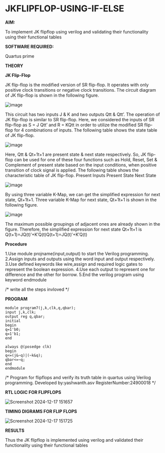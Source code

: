 # JKFLIPFLOP-USING-IF-ELSE

**AIM:** 

To implement  JK flipflop using verilog and validating their functionality using their functional tables

**SOFTWARE REQUIRED:**

Quartus prime

**THEORY**

**JK Flip-Flop**

JK flip-flop is the modified version of SR flip-flop. It operates with only positive clock transitions or negative clock transitions. The circuit diagram of JK flip-flop is shown in the following figure.

![image](https://github.com/naavaneetha/JKFLIPFLOP-USING-IF-ELSE/assets/154305477/a649c30b-232b-4558-b188-fd6c09845180)


This circuit has two inputs J & K and two outputs Qtt & Qtt’. The operation of JK flip-flop is similar to SR flip-flop. Here, we considered the inputs of SR flip-flop as S = J Qtt’ and R = KQtt in order to utilize the modified SR flip-flop for 4 combinations of inputs. The following table shows the state table of JK flip-flop.

![image](https://github.com/naavaneetha/JKFLIPFLOP-USING-IF-ELSE/assets/154305477/c4360742-e8a8-4937-b089-c46c0433f9a3)

 
Here, Qtt & Qt+1t+1 are present state & next state respectively. So, JK flip-flop can be used for one of these four functions such as Hold, Reset, Set & Complement of present state based on the input conditions, when positive transition of clock signal is applied. The following table shows the characteristic table of JK flip-flop. Present Inputs Present State Next State
 
![image](https://github.com/naavaneetha/JKFLIPFLOP-USING-IF-ELSE/assets/154305477/6c275261-a6d5-4c37-a3a7-1e88ca11c4cd)

By using three variable K-Map, we can get the simplified expression for next state, Qt+1t+1. Three variable K-Map for next state, Qt+1t+1 is shown in the following figure.
 
![image](https://github.com/naavaneetha/JKFLIPFLOP-USING-IF-ELSE/assets/154305477/5174f41b-0ce0-4329-a372-6d1943ea6673)

The maximum possible groupings of adjacent ones are already shown in the figure. Therefore, the simplified expression for next state Qt+1t+1 is Q(t+1)=JQ(t)′+K′Q(t)Q(t+1)=JQ(t)′+K′Q(t)

**Procedure**

1.Use module projname(input,output) to start the Verilog programming. 2.Assign inputs and outputs using the word input and output respectively. 3.Use defined keywords like wire,assign and required logic gates to represent the boolean expression. 4.Use each output to represent one for difference and the other for borrow. 5.End the verilog program using keyword endmodule

/* write all the steps invloved */

**PROGRAM**

    module program7(j,k,clk,q,qbar);
    input j,k,clk;
    output reg q,qbar;
    initial 
    begin
    q=1'b0;
    q=1'b1;
    end 

    always @(posedge clk)
    begin 
    q<=(j&~q)|(~k&q);
    qbar<=~q;
    end
    endmodule
/* Program for flipflops and verify its truth table in quartus using Verilog programming. Developed by:yashwanth.asv RegisterNumber:24900018
*/

**RTL LOGIC FOR FLIPFLOPS**

![Screenshot 2024-12-17 151657](https://github.com/user-attachments/assets/04de2bdb-ab5c-4c68-9a34-2284a01c8151)


**TIMING DIGRAMS FOR FLIP FLOPS**

![Screenshot 2024-12-17 151725](https://github.com/user-attachments/assets/7d409689-acf6-4ea9-b974-fc8f96eadcec)


**RESULTS**

Thus the JK flipflop is implemented using verilog and validated their functionality using their functional tables
